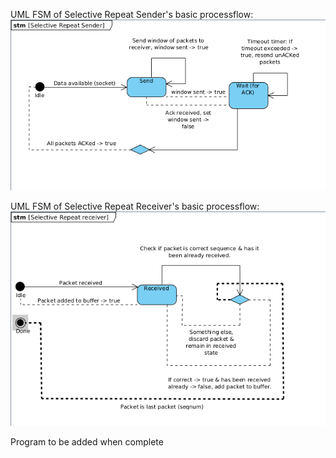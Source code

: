 UML FSM of Selective Repeat Sender's  basic processflow:
![UML FSM of Selective Repeat Sender's  basic processflow](https://github.com/jukkajo/Selective-Repeat/blob/main/FSMSender.png)

UML FSM of Selective Repeat Receiver's  basic processflow:
![UML FSM of Selective Repeat Receiver's  basic processflow](https://github.com/jukkajo/Selective-Repeat/blob/main/FSMReceiver.png)

Program to be added when complete
